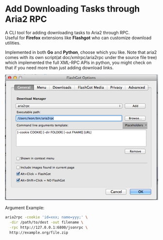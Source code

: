 # Add Downloading Tasks through Aria2 RPC


A CLI tool for adding downloading tasks to Aria2 through RPC.  
Useful for **Firefox** extensions like **Flashgot** who can customize download utilities.

Implemented in both **Go** and **Python**, choose which you like.
Note that aria2 comes with its own script(at doc/xmlrpc/aria2rpc under the source file tree) which implemented the full XML-RPC APIs in python, you might check on that if you need more than just adding download links.

![Example](example.png)

Argument Example:

```sh
aria2rpc -cookie 'id=xxx; name=yyy;' \
  -dir /path/to/dest -out filename \
  -rpc http://127.0.0.1:6800/jsonrpc \
  http://example.org/file.zip
```
